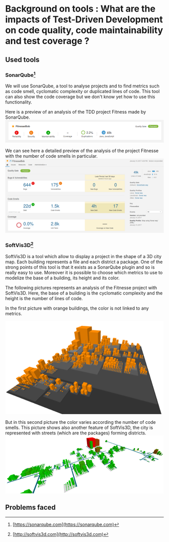 # Background on tools : What are the impacts of Test-Driven Development on code quality, code maintainability and test coverage ?

## Used tools

### SonarQube[^1]

We will use SonarQube, a tool to analyse projects and to find metrics such as code smell, cyclomatic complexity or duplicated lines of code. This tool can also show the code coverage but we don't know yet how to use this functionality.

Here is a preview of an analysis of the TDD project Fitness made by SonarQube.![](/assets/sonar.png)

We can see here a detailed preview of the analysis of the project Fitnesse with the number of code smells in particular.![](/assets/sonar2.png)

### SoftVis3D[^2]

SoftVis3D is a tool which allow to display a project in the shape of a 3D city map. Each building represents a file and each district a package. One of the strong points of this tool is that it exists as a SonarQube plugin and so is really easy to use. Moreover it is possible to choose which metrics to use to modelize the base of a building, its height and its color.

The following pictures represents an analysis of the Fitnesse project with SoftVis3D. Here, the base of a building is the cyclomatic complexity and the height is the number of lines of code.

In the first picture with orange buildings, the color is not linked to any metrics.

![](/assets/sonarcity.png)

But in this second picture the color varies according the number of code smells. This picture shows also another feature of SoftVis3D, the city is represented with streets \(which are the packages\) forming districts.![](/assets/sonarstreet.png)

## Problems faced







[^1]: [https://sonarqube.com](https://sonarqube.com)

[^2]: [http://softvis3d.com](http://softvis3d.com)

